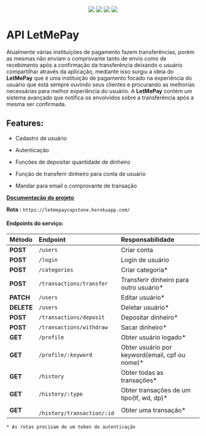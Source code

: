 


<p align="center">
<img src="https://img.shields.io/badge/Tech-JavaScript%20%20%20%20%20%20%20-yellow">
<img src="https://img.shields.io/badge/Tech-TypeScript-blue">
<img src="https://img.shields.io/badge/Tech-Express-lightgrey">
<img src="https://img.shields.io/badge/Tech-Node.js-lightgrey">
</p>



# API LetMePay

Atualmente várias instituições de pagamento fazem transferências, 
porém as mesmas não enviam o comprovante tanto de envio como de recebimento após
a confirmação da transferência deixando o usuário compartilhar através da aplicação, mediante isso
surgiu a ideia do **LetMePay** que é uma instituição de pagamento focado na experiência do 
usuário que está sempre ouvindo seus clientes e procurando as melhorias necessárias para 
melhor experiência do usuário. A **LetMePay** contém um sistema avançado que notifica os envolvidos 
sobre a transferência após a mesma ser confirmada. 

## Features: 

-  Cadastro de usuário  

-   Autenticação 

-  Funções de depositar quantidade de dinheiro 

- Função de transferir dinheiro para conta de usuário 

- Mandar para email o comprovante de transação 

**[Documentação do projeto](https://letmepaydoc.vercel.app/#req_45c188006800487cb3f272b7b76b033d)**

**Rota :** `https://letmepaycapstone.herokuapp.com/`


#### Endpoints do serviço:


| Método | Endpoint     | Responsabilidade                |
| :-------- | :------- | :------------------------- |
| **POST** |`/users` | Criar conta |
| **POST** |`/login` | Login de usuário |
| **POST** |`/categories ` | Criar categoria* |
| **POST** |`/transactions/transfer ` | Transferir dinheiro para outro usuário* |
| **PATCH** |`/users ` | Editar usuário* |
| **DELETE** |`/users ` | Deletar usuário* |
| **POST** |`/transactions/deposit ` | Depositar dinheiro* |
| **POST** |`/transactions/withdraw ` | Sacar dinheiro* |
| **GET** |`/profile` | Obter usuário logado* |
| **GET** |`/profile/:keyword` | Obter usuário por keyword(email, cpf ou nome)* |
| **GET** |`/history` | Obter todas as transações* |
| **GET** |`/history/:type` | Obter transações de um tipo(tf, wd, dp)* |
| **GET** |` /history/transaction/:id` | Obter uma transação* |

 `* As rotas precisam de um token de autenticação`
